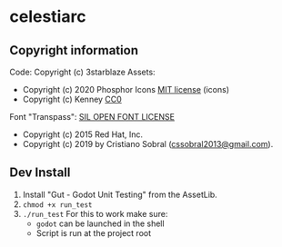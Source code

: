 # celestiarc

## Copyright information

Code: Copyright (c) 3starblaze
Assets:
- Copyright (c) 2020 Phosphor Icons [MIT license](assets/phopor-icons/LICENSE) (icons)
- Copyright (c) Kenney [CC0](assets/COPYRIGHT)

Font "Transpass":
[SIL OPEN FONT LICENSE](assets/fonts/transpass/LICENSE-OFL.txt)
- Copyright (c) 2015 Red Hat, Inc.
- Copyright (c) 2019 by Cristiano Sobral (cssobral2013@gmail.com).

## Dev Install

1. Install "Gut - Godot Unit Testing" from the AssetLib.
2. `chmod +x run_test`
3. `./run_test`
   For this to work make sure:
   - `godot` can be launched in the shell
   - Script is run at the project root
